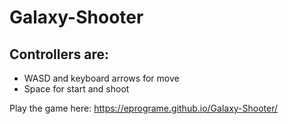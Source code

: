 # Galaxy-Shooter

## Controllers are:
- WASD and keyboard arrows for move
- Space for start and shoot

Play the game here: https://eprograme.github.io/Galaxy-Shooter/
